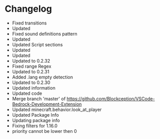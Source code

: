 # Changelog 
- Fixed transitions
- Updated
- Fixed sound definitions pattern
- Updated
- Updated Script sections
- Updated
- Updated
- Updated to 0.2.32
- Fixed range Regex
- Updated to 0.2.31
- Added .lang empty detection
- Updated to 0.2.30
- Updated information
- Updated code
- Merge branch 'master' of https://github.com/Blockception/VSCode-Bedrock-Development-Extension
- Updated minecraft.behavior.look_at_player
- Updated Package Info
- Updating package info
- Fixing filters for 1.16.0
- priority cannot be lower then 0